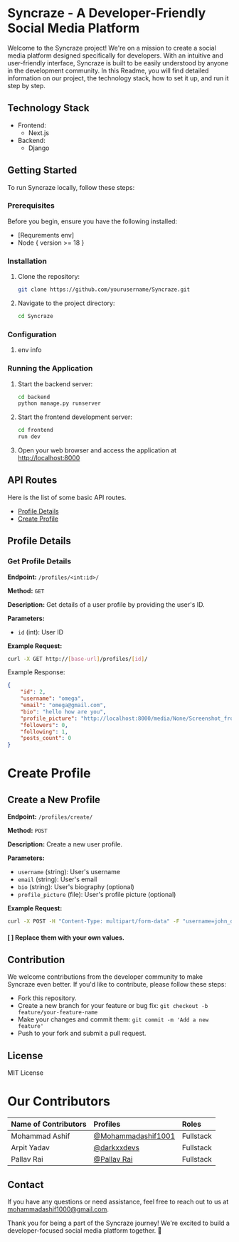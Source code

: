 # Syncraze - A Developer-Friendly Social Media Platform

Welcome to the Syncraze project! We're on a mission to create a social media platform designed specifically for developers. With an intuitive and user-friendly interface, Syncraze is built to be easily understood by anyone in the development community. In this Readme, you will find detailed information on our project, the technology stack, how to set it up, and run it step by step.

## Technology Stack

- Frontend:
  - Next.js
- Backend:
  - Django

## Getting Started

To run Syncraze locally, follow these steps:

### Prerequisites

Before you begin, ensure you have the following installed:

- [Requrements env]
- Node { version >= 18 }

### Installation

1. Clone the repository:

   ```bash
   git clone https://github.com/yourusername/Syncraze.git
   ```

2. Navigate to the project directory:
   ```bash
   cd Syncraze
   ```

### Configuration

1. env info

### Running the Application

1. Start the backend server:

   ```bash
   cd backend
   python manage.py runserver
   ```

2. Start the frontend development server:

   ```bash
   cd frontend
   run dev
   ```

3. Open your web browser and access the application at [http://localhost:8000](http://localhost:3000)

## API Routes

Here is the list of some basic API routes.

- [Profile Details](#profile-details)
- [Create Profile](#create-profile)

## Profile Details

### Get Profile Details

**Endpoint:** `/profiles/<int:id>/`

**Method:** `GET`

**Description:** Get details of a user profile by providing the user's ID.

**Parameters:**
- `id` (int): User ID

**Example Request:**
```bash
curl -X GET http://[base-url]/profiles/[id]/
```
Example Response:

```json
{
    "id": 2,
    "username": "omega",
    "email": "omega@gmail.com",
    "bio": "hello how are you",
    "profile_picture": "http://localhost:8000/media/None/Screenshot_from_2023-11-01_06-26-13.png",
    "followers": 0,
    "following": 1,
    "posts_count": 0
}
```

# Create Profile

## Create a New Profile

**Endpoint:** `/profiles/create/`

**Method:** `POST`

**Description:** Create a new user profile.

**Parameters:**
- `username` (string): User's username
- `email` (string): User's email
- `bio` (string): User's biography (optional)
- `profile_picture` (file): User's profile picture (optional)

**Example Request:**
```bash
curl -X POST -H "Content-Type: multipart/form-data" -F "username=john_doe" -F "email=john@example.com" -F "bio=A passionate developer" -F "profile_picture=@profile.jpg" http://[base-url]/profiles/create/
```
#### [ ] Replace them with your own values.




## Contribution

We welcome contributions from the developer community to make Syncraze even better. If you'd like to contribute, please follow these steps:

- Fork this repository.
- Create a new branch for your feature or bug fix: `git checkout -b feature/your-feature-name`
- Make your changes and commit them: `git commit -m 'Add a new feature'`
- Push to your fork and submit a pull request.

## License

MIT License

# Our Contributors

| Name of Contributors   |                                     Profiles                                        | Roles |
|:---                    |            :----                                                                   |    :----  |
| Mohammad Ashif       |  [@Mohammadashif1001](https://github.com/mohammadashif1001)                                      |Fullstack|
| Arpit Yadav       |  [@darkxxdevs](https://github.com/darkxxdevs)                                  |Fullstack |
| Pallav Rai       |  [@Pallav Rai](https://github.com/pallavrai)                                  |Fullstack |


## Contact

If you have any questions or need assistance, feel free to reach out to us at mohammadashif1000@gmail.com.

Thank you for being a part of the Syncraze journey! We're excited to build a developer-focused social media platform together. 🚀
